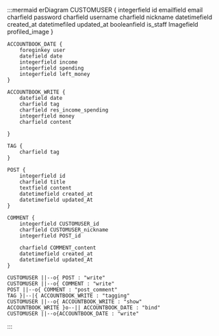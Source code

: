 :::mermaid
erDiagram
    CUSTOMUSER {
        integerfield id
        emailfield email
        charfield password
        charfield username
        charfield nickname
        datetimefield created_at
        datetimefiled updated_at
        booleanfield is_staff
        Imagefield profiled_image
    }
    
    ACCOUNTBOOK_DATE {
        foreginkey user
        datefield date
        integerfield income 
        integerfield spending
        integerfield left_money
    }

    ACCOUNTBOOK_WRITE {
        datefield date
        charfield tag
        charfield res_income_spending
        integerfield money
        charfield content 
        
    }

    TAG {
        charfield tag
    }

    POST {
        integerfield id
        charfield title
        textfield content
        datetimefield created_at
        datetimefield updated_At
    }

    COMMENT {
        integerfield CUSTOMUSER_id
        charfield CUSTOMUSER_nickname
        integerfield POST_id

        charfield COMMENT_content
        datetimefield created_at
        datetimefield updated_At
    }

    CUSTOMUSER ||--o{ POST : "write"
    CUSTOMUSER ||--o{ COMMENT : "write"
    POST ||--o{ COMMENT : "post_comment"
    TAG }|--|{ ACCOUNTBOOK_WRITE : "tagging"
    CUSTOMUSER ||--o{ ACCOUNTBOOK_WRITE : "show"    
    ACCOUNTBOOK_WRITE }o--|| ACCOUNTBOOK_DATE : "bind"
    CUSTOMUSER ||--o{ACCOUNTBOOK_DATE : "write"
:::